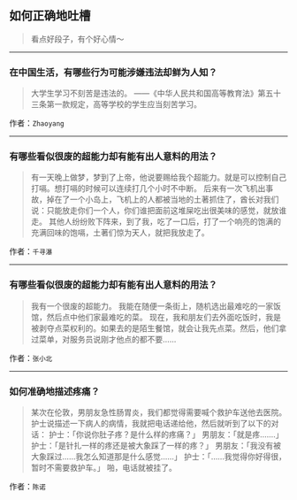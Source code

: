 ## 如何正确地吐槽

> 看点好段子，有个好心情～


 
---

### 在中国生活，有哪些行为可能涉嫌违法却鲜为人知？

> 大学生学习不刻苦是违法的。
> ——《中华人民共和国高等教育法》第五十三条第一款规定，高等学校的学生应当刻苦学习。


作者：`Zhaoyang`

---

### 有哪些看似很废的超能力却有能有出人意料的用法？

> 有一天晚上做梦，梦到了上帝，他说要赐给我个超能力。就是可以控制自己打嗝。想打嗝的时候可以连续打几个小时不中断。
> 后来有一次飞机出事故，掉在了一个小岛上，飞机上的人都被当地的土著抓住了，酋长对我们说：只能放走你们一个人，你们谁把面前这堆屎吃出很美味的感觉，就放谁走。
> 其他人纷纷败下阵来，到了我，吃了一口后，打了一个响亮的饱满的充满回味的饱嗝，土著们惊为天人，就把我放走了。


作者：`千寻瀑`

---

### 有哪些看似很废的超能力却有能有出人意料的用法？

> 我有一个很废的超能力。
> 我能在随便一条街上，随机选出最难吃的一家饭馆，然后点中他们家最难吃的菜。
> 现在，我和朋友们去外面吃饭时，我是被剥夺点菜权利的。如果去的是陌生餐馆，就会让我先点菜。然后，他们拿过菜单，对服务员说刚才他点的都不要……


作者：`张小北`

---

### 如何准确地描述疼痛？

> 某次在伦敦，男朋友急性肠胃炎，我们都觉得需要喊个救护车送他去医院。护士说描述一下病人的病情，我就把电话递给他，然后就听到了以下的对话：
> 护士：「你说你肚子疼？是什么样的疼痛？」
> 男朋友：「就是疼.……」
> 护士：「是针扎一样的疼还是被大象踩了一样的疼？」
> 男朋友：「我没有被大象踩过……我怎么知道那是什么感觉……」
> 护士：「……我觉得你好得很，暂时不需要救护车。」
> 啪，电话就被挂了。


作者：`陈诺`